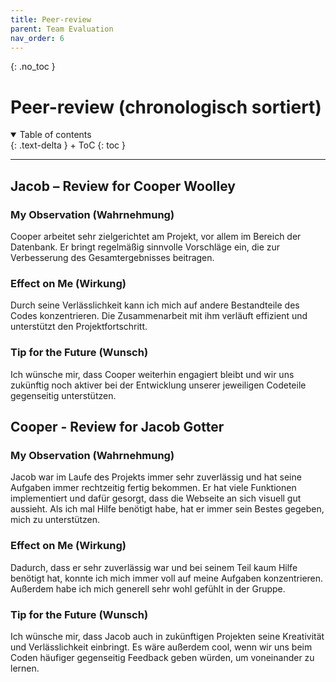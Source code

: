 ```yaml
---
title: Peer-review
parent: Team Evaluation
nav_order: 6
---
```


{: .no_toc }
# Peer-review (chronologisch sortiert)

<details open markdown="block">
{: .text-delta }
<summary>Table of contents</summary>
+ ToC
{: toc }
</details>

---

## Jacob – Review for Cooper Woolley

### My Observation (Wahrnehmung)  
Cooper arbeitet sehr zielgerichtet am Projekt, vor allem im Bereich der Datenbank. Er bringt regelmäßig sinnvolle Vorschläge ein, die zur Verbesserung des Gesamtergebnisses beitragen.

### Effect on Me (Wirkung)  
Durch seine Verlässlichkeit kann ich mich auf andere Bestandteile des Codes konzentrieren. Die Zusammenarbeit mit ihm verläuft effizient und unterstützt den Projektfortschritt.

### Tip for the Future (Wunsch)  
Ich wünsche mir, dass Cooper weiterhin engagiert bleibt und wir uns zukünftig noch aktiver bei der Entwicklung unserer jeweiligen Codeteile gegenseitig unterstützen.



## Cooper - Review for Jacob Gotter

### My Observation (Wahrnehmung)
Jacob war im Laufe des Projekts immer sehr zuverlässig und hat seine Aufgaben immer rechtzeitig fertig bekommen. Er hat viele Funktionen implementiert und dafür gesorgt, dass die Webseite an sich visuell gut aussieht. Als ich mal Hilfe benötigt habe, hat er immer sein Bestes gegeben, mich zu unterstützen.

### Effect on Me (Wirkung)
Dadurch, dass er sehr zuverlässig war und bei seinem Teil kaum Hilfe benötigt hat, konnte ich mich immer voll auf meine Aufgaben konzentrieren. Außerdem habe ich mich generell sehr wohl gefühlt in der Gruppe.

### Tip for the Future (Wunsch)
Ich wünsche mir, dass Jacob auch in zukünftigen Projekten seine Kreativität und Verlässlichkeit einbringt. Es wäre außerdem cool, wenn wir uns beim Coden häufiger gegenseitig Feedback geben würden, um voneinander zu lernen.